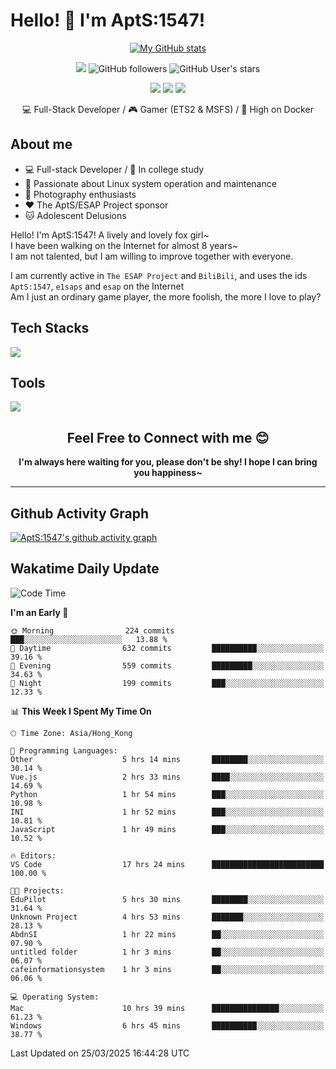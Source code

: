 # Hello! 👋 I'm AptS:1547! 

<div align="center">

 [![My GitHub stats](https://github-readme-stats.vercel.app/api?username=AptS-1547&show_icons=true&theme=transparent)](https://github.com/AptS-1547)

 ![](https://komarev.com/ghpvc/?username=AptS-1547&color=blue&style=flat-square)
 ![GitHub followers](https://img.shields.io/github/followers/AptS-1547?style=flat-square)
 ![GitHub User's stars](https://img.shields.io/github/stars/AptS-1547?style=flat-square)
 
 [![](https://img.shields.io/badge/website-4493f8?style=for-the-badge&logo=About.me&logoColor=white)](https://esaps.net/)
 [![](https://img.shields.io/badge/RSS-4493f8?style=for-the-badge&logo=rss&logoColor=white)](https://esaps.net/feed/)
 [![](https://img.shields.io/badge/Email-4493f8?style=for-the-badge&logo=gmail&logoColor=white)](mailto:apts-1547@esaps.net)

 💻 Full-Stack Developer / 🎮 Gamer (ETS2 & MSFS) / 🐋 High on Docker

</div>

## About me

- 💻 Full-stack Developer / 🏫 In college study
- 📶 Passionate about Linux system operation and maintenance
- 📸 Photography enthusiasts
- ❤ The AptS/ESAP Project sponsor
- 🐱 Adolescent Delusions

Hello! I'm AptS:1547! A lively and lovely fox girl~  
I have been walking on the Internet for almost 8 years~  
I am not talented, but I am willing to improve together with everyone.  

I am currently active in `The ESAP Project` and `BiliBili`, and uses the ids `AptS:1547`, `e1saps` and `esap` on the Internet  
Am I just an ordinary game player, the more foolish, the more I love to play?  

## Tech Stacks
<a href="https://skillicons.dev">
  <img src="https://skillicons.dev/icons?i=py,arduino,php,html,css,javascript,typescript,bash,java,kotlin,vue,go,nodejs,cpp,rust,tailwind" />
</a>
   
## Tools

<a href="https://skillicons.dev">
  <img src="https://skillicons.dev/icons?i=ae,pr,ps,au,blender,visualstudio,vscode,androidstudio,idea,anaconda,gradle,maven,npm,vite,yarn,cloudflare,docker,git,github,githubactions,jenkins,nginx,workers,wordpress,sentry,grafana,prometheus,postgres,mysql,mongodb,redis" />
</a>

## <div align="center"> Feel Free to Connect with me 😊 </div>

**<div align="center">I'm always here waiting for you, please don't be shy! I hope I can bring you happiness~</div>**

----------------------

## Github Activity Graph

[![AptS:1547's github activity graph](https://github-readme-activity-graph.vercel.app/graph?username=AptS-1547&theme=react-dark)](https://github.com/AptS-1547)

## Wakatime Daily Update

<!--START_SECTION:waka-->
![Code Time](http://img.shields.io/badge/Code%20Time-359%20hrs%2039%20mins-blue)

**I'm an Early 🐤** 

```text
🌞 Morning                224 commits         ███░░░░░░░░░░░░░░░░░░░░░░   13.88 % 
🌆 Daytime                632 commits         ██████████░░░░░░░░░░░░░░░   39.16 % 
🌃 Evening                559 commits         █████████░░░░░░░░░░░░░░░░   34.63 % 
🌙 Night                  199 commits         ███░░░░░░░░░░░░░░░░░░░░░░   12.33 % 
```


📊 **This Week I Spent My Time On** 

```text
🕑︎ Time Zone: Asia/Hong_Kong

💬 Programming Languages: 
Other                    5 hrs 14 mins       ████████░░░░░░░░░░░░░░░░░   30.14 % 
Vue.js                   2 hrs 33 mins       ████░░░░░░░░░░░░░░░░░░░░░   14.69 % 
Python                   1 hr 54 mins        ███░░░░░░░░░░░░░░░░░░░░░░   10.98 % 
INI                      1 hr 52 mins        ███░░░░░░░░░░░░░░░░░░░░░░   10.81 % 
JavaScript               1 hr 49 mins        ███░░░░░░░░░░░░░░░░░░░░░░   10.52 % 

🔥 Editors: 
VS Code                  17 hrs 24 mins      █████████████████████████   100.00 % 

🐱‍💻 Projects: 
EduPilot                 5 hrs 30 mins       ████████░░░░░░░░░░░░░░░░░   31.64 % 
Unknown Project          4 hrs 53 mins       ███████░░░░░░░░░░░░░░░░░░   28.13 % 
AbdnSI                   1 hr 22 mins        ██░░░░░░░░░░░░░░░░░░░░░░░   07.90 % 
untitled folder          1 hr 3 mins         ██░░░░░░░░░░░░░░░░░░░░░░░   06.07 % 
cafeinformationsystem    1 hr 3 mins         ██░░░░░░░░░░░░░░░░░░░░░░░   06.06 % 

💻 Operating System: 
Mac                      10 hrs 39 mins      ███████████████░░░░░░░░░░   61.23 % 
Windows                  6 hrs 45 mins       ██████████░░░░░░░░░░░░░░░   38.77 % 
```


 Last Updated on 25/03/2025 16:44:28 UTC
<!--END_SECTION:waka-->
